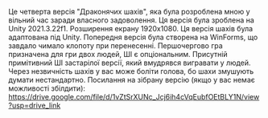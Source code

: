 Це четверта версія "Драконячих шахів", яка була розроблена мною у вільний час заради власного задоволення.
Ця версія була зроблена на Unity 2021.3.22f1. Розширення екрану 1920х1080.
Ця версія шахів була адаптована під Unity. Попередня версія була створена на WinForms, що завдало чимало клопоту при перенесенні.
Першочергово гра призначена для гри двох людей, ШІ є опціональним.
Присутній примітивний ШІ застарілої версії, який вмудрявся вигравати у людей.
Через незвичність шахів у вас може боліти голова, бо шахи змушують думати нестандартно.
Посилання на зібрану версію (якщо у вас немає можливості збілдити): https://drive.google.com/file/d/1vZtSrXUNc_Jcj6ih4cVqEubfOEtBLY1N/view?usp=drive_link
